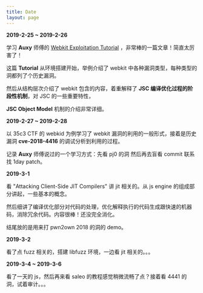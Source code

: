 ```yaml
---
title: Date
layout: page
---
```


**2019-2-25 ~ 2019-2-26**

学习 **Auxy** 师傅的 [Webkit Exploitation Tutorial](https://www.auxy.xyz/tutorial/Webkit-Exp-Tutorial/#)
，非常棒的一篇文章！简直太厉害了！

这篇 **Tutorial** 从环境搭建开始，举例介绍了 webkit 中各种漏洞类型，每种类型的洞都列了个历史漏洞。

然后从结构层次介绍了 webkit 包含的内容，着重解释了 **JSC 编译优化过程的阶段性机制**，对 JSC 的一些重要特性，

**JSC Object Model** 机制的介绍非常详细。

**2019-2-27 ~ 2019-2-28**

以 35c3 CTF 的 webkid 为例学习了 webkit 漏洞的利用的一般形式，接着是历史漏洞 **cve-2018-4416** 的调试分析到利用的过程。

记录 **Auxy** 师傅说过的一个学习方式：先看 pj0 的洞 然后再去盲看 commit 联系找 1day patch。

**2019-3-1**

看 "Attacking Client-Side JIT Compilers" 讲 jit 相关的。从 js engine 的组成部分讲起，一些基本的概念。

然后细讲了编译优化部分对代码的处理，优化解释执行的代码生成跟快速的机器码，消除冗余代码。内容很棒！还没完全消化。

结尾放的是用来打 pwn2own 2018 的洞的 demo。

**2019-3-2**

看了点 fuzz 相关的，搭建 libfuzz 环境，一边看 jit 相关的。。。

**2019-3-4 ~ 2019-3-6**

看了一天的 js，然后再来看 saleo 的教程感觉稍微流畅了点？接着看 4441 的洞，试着审计。。。